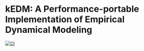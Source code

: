 # kEDM: A Performance-portable Implementation of Empirical Dynamical Modeling
[![CI](https://github.com/keichi/kEDM-paper/actions/workflows/latex.yml/badge.svg)](https://github.com/keichi/kEDM-paper/actions/workflows/latex.yml)
